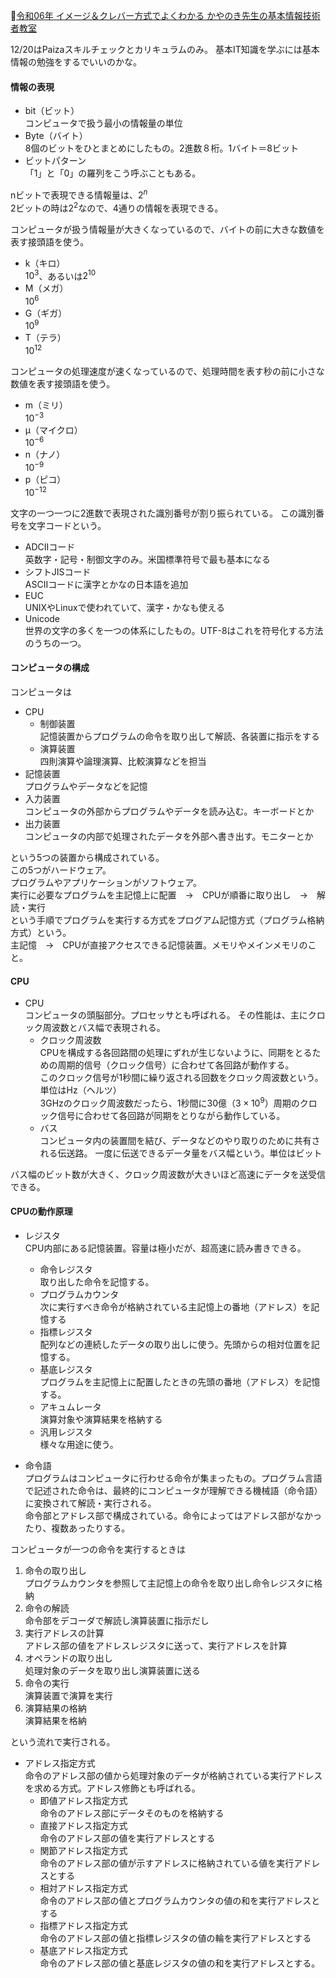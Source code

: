 
📖[令和06年 イメージ＆クレバー方式でよくわかる かやのき先生の基本情報技術者教室](https://gihyo.jp/book/2023/978-4-297-13827-1)

12/20はPaizaスキルチェックとカリキュラムのみ。
基本IT知識を学ぶには基本情報の勉強をするでいいのかな。

#### 情報の表現
- bit（ビット）  
  コンピュータで扱う最小の情報量の単位
- Byte（バイト）  
  8個のビットをひとまとめにしたもの。2進数８桁。1バイト＝8ビット
- ビットパターン  
  「1」と「0」の羅列をこう呼ぶこともある。

nビットで表現できる情報量は、$`2^n`$  
2ビットの時は$`2^2`$なので、4通りの情報を表現できる。

コンピュータが扱う情報量が大きくなっているので、バイトの前に大きな数値を表す接頭語を使う。
- k（キロ）  
  $`10^3`$、あるいは$`2^{10}`$
- M（メガ）  
  $`10^6`$
- G（ギガ）  
  $`10^9`$
- T（テラ）  
  $`10^{12}`$

コンピュータの処理速度が速くなっているので、処理時間を表す秒の前に小さな数値を表す接頭語を使う。
- m（ミリ）  
  $`10^{-3}`$
- μ（マイクロ）  
  $`10^{-6}`$
- n（ナノ）  
  $`10^{-9}`$
- p（ピコ）  
  $`10^{-12}`$

文字の一つ一つに2進数で表現された識別番号が割り振られている。
この識別番号を文字コードという。
- ADCIIコード  
  英数字・記号・制御文字のみ。米国標準符号で最も基本になる
- シフトJISコード  
  ASCIIコードに漢字とかなの日本語を追加
- EUC  
  UNIXやLinuxで使われていて、漢字・かなも使える
- Unicode  
  世界の文字の多くを一つの体系にしたもの。UTF-8はこれを符号化する方法のうちの一つ。

#### コンピュータの構成

コンピュータは
- CPU
  - 制御装置  
    記憶装置からプログラムの命令を取り出して解読、各装置に指示をする
  - 演算装置  
    四則演算や論理演算、比較演算などを担当
- 記憶装置  
  プログラムやデータなどを記憶
- 入力装置  
  コンピュータの外部からプログラムやデータを読み込む。キーボードとか
- 出力装置  
  コンピュータの内部で処理されたデータを外部へ書き出す。モニターとか

という5つの装置から構成されている。  
この5つがハードウェア。  
プログラムやアプリケーションがソフトウェア。  
実行に必要なプログラムを主記憶上に配置　→　CPUが順番に取り出し　→　解読・実行  
という手順でプログラムを実行する方式をプログアム記憶方式（プログラム格納方式）という。  
主記憶　→　CPUが直接アクセスできる記憶装置。メモリやメインメモリのこと。

#### CPU

- CPU  
  コンピュータの頭脳部分。プロセッサとも呼ばれる。
  その性能は、主にクロック周波数とバス幅で表現される。
  - クロック周波数  
    CPUを構成する各回路間の処理にずれが生じないように、同期をとるための周期的信号（クロック信号）に合わせて各回路が動作する。  
    このクロック信号が1秒間に繰り返される回数をクロック周波数という。単位はHz（ヘルツ）  
    3GHzのクロック周波数だったら、1秒間に30億（$`3×10^9`$）周期のクロック信号に合わせて各回路が同期をとりながら動作している。
  - バス  
    コンピュータ内の装置間を結び、データなどのやり取りのために共有される伝送路。
    一度に伝送できるデータ量をバス幅という。単位はビット

バス幅のビット数が大きく、クロック周波数が大きいほど高速にデータを送受信できる。

#### CPUの動作原理

- レジスタ  
  CPU内部にある記憶装置。容量は極小だが、超高速に読み書きできる。
  - 命令レジスタ  
    取り出した命令を記憶する。
  - プログラムカウンタ  
    次に実行すべき命令が格納されている主記憶上の番地（アドレス）を記憶する
  - 指標レジスタ  
    配列などの連続したデータの取り出しに使う。先頭からの相対位置を記憶する。
  - 基底レジスタ  
    プログラムを主記憶上に配置したときの先頭の番地（アドレス）を記憶する。
  - アキュムレータ  
    演算対象や演算結果を格納する
  - 汎用レジスタ  
    様々な用途に使う。

- 命令語  
  プログラムはコンピュータに行わせる命令が集まったもの。プログラム言語で記述された命令は、最終的にコンピュータが理解できる機械語（命令語）に変換されて解読・実行される。  
  命令部とアドレス部で構成されている。命令によってはアドレス部がなかったり、複数あったりする。

コンピュータが一つの命令を実行するときは
1. 命令の取り出し  
   プログラムカウンタを参照して主記憶上の命令を取り出し命令レジスタに格納  
2. 命令の解読  
   命令部をデコーダで解読し演算装置に指示だし
3. 実行アドレスの計算  
   アドレス部の値をアドレスレジスタに送って、実行アドレスを計算
4. オペランドの取り出し  
   処理対象のデータを取り出し演算装置に送る
5. 命令の実行  
   演算装置で演算を実行
6. 演算結果の格納  
   演算結果を格納

という流れで実行される。

- アドレス指定方式  
  命令のアドレス部の値から処理対象のデータが格納されている実行アドレスを求める方式。アドレス修飾とも呼ばれる。
  - 即値アドレス指定方式  
    命令のアドレス部にデータそのものを格納する
  - 直接アドレス指定方式  
    命令のアドレス部の値を実行アドレスとする
  - 関節アドレス指定方式  
    命令のアドレス部の値が示すアドレスに格納されている値を実行アドレスとする
  - 相対アドレス指定方式  
    命令のアドレス部の値とプログラムカウンタの値の和を実行アドレスとする
  - 指標アドレス指定方式  
    命令のアドレス部の値と指標レジスタの値の輪を実行アドレスとする
  - 基底アドレス指定方式  
    命令のアドレス部の値と基底レジスタの値の和を実行アドレスとする。
